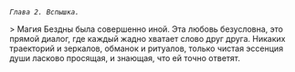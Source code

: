 _*`Глава 2. Вспышка.`*_

&gt; Магия Бездны была совершенно иной. Эта любовь безусловна, это прямой диалог, где каждый жадно хватает слово друг друга. Никаких траекторий и зеркалов, обманок и ритуалов, только чистая эссенция души ласково просящая, и знающая, что ей точно ответят.